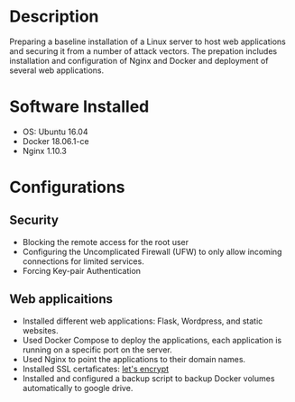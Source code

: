 # Description
Preparing a baseline installation of a Linux server to host web applications and securing it from a number of attack vectors.
The prepation includes installation and configuration of Nginx and Docker and deployment of several web applications. 


# Software Installed
- OS: Ubuntu 16.04
- Docker 18.06.1-ce
- Nginx 1.10.3


 # Configurations 
 ## Security
 - Blocking the remote access for the root user
 - Configuring the Uncomplicated Firewall (UFW) to only allow incoming connections for limited services. 
 - Forcing Key-pair Authentication
 
 ## Web applicaitions 
- Installed different web applications: Flask, Wordpress, and static websites. 
- Used Docker Compose to deploy the applications, each application is running on a specific port on the server. 
- Used Nginx to point the applications to their domain names. 
- Installed SSL certaficates: [let's encrypt](https://letsencrypt.org/)
- Installed and configured a backup script to backup Docker volumes automatically to google drive. 
 

